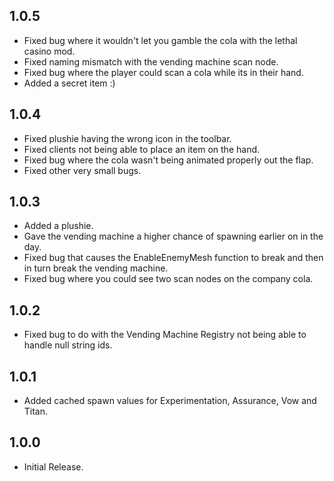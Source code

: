 ## 1.0.5
* Fixed bug where it wouldn't let you gamble the cola with the lethal casino mod.
* Fixed naming mismatch with the vending machine scan node.
* Fixed bug where the player could scan a cola while its in their hand.
* Added a secret item :)

## 1.0.4
* Fixed plushie having the wrong icon in the toolbar.
* Fixed clients not being able to place an item on the hand.
* Fixed bug where the cola wasn't being animated properly out the flap.
* Fixed other very small bugs.

## 1.0.3
* Added a plushie.
* Gave the vending machine a higher chance of spawning earlier on in the day.
* Fixed bug that causes the EnableEnemyMesh function to break and then in turn break the vending machine.
* Fixed bug where you could see two scan nodes on the company cola.

## 1.0.2
* Fixed bug to do with the Vending Machine Registry not being able to handle null string ids.

## 1.0.1
* Added cached spawn values for Experimentation, Assurance, Vow and Titan.

## 1.0.0
* Initial Release.